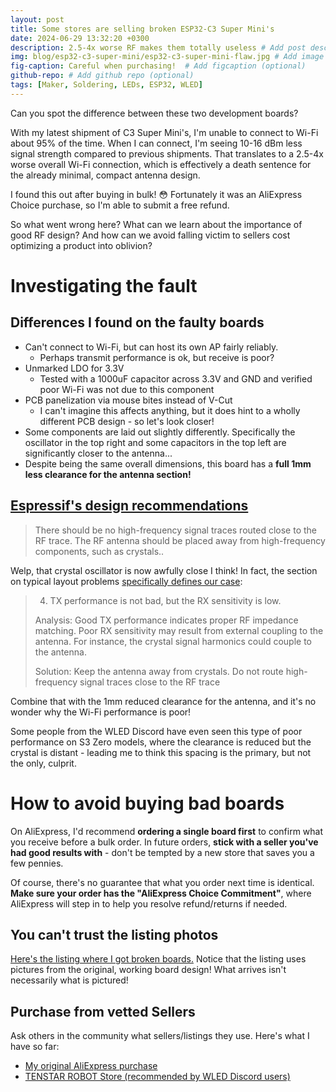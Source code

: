 ```yaml
---
layout: post
title: Some stores are selling broken ESP32-C3 Super Mini's
date: 2024-06-29 13:32:20 +0300
description: 2.5-4x worse RF makes them totally useless # Add post description (optional)
img: blog/esp32-c3-super-mini/esp32-c3-super-mini-flaw.jpg # Add image post (optional)
fig-caption: Careful when purchasing!  # Add figcaption (optional)
github-repo: # Add github repo (optional)
tags: [Maker, Soldering, LEDs, ESP32, WLED]
---
```


Can you spot the difference between these two development boards?

With my latest shipment of C3 Super Mini's, I'm unable to connect to Wi-Fi about 95% of the time. When I can connect, I'm seeing 10-16 dBm less signal strength compared to previous shipments. That translates to a 2.5-4x worse overall Wi-Fi connection, which is effectively a death sentence for the already minimal, compact antenna design.

I found this out after buying in bulk! 😳 Fortunately it was an AliExpress Choice purchase, so I'm able to submit a free refund.

So what went wrong here? What can we learn about the importance of good RF design? And how can we avoid falling victim to sellers cost optimizing a product into oblivion?

# Investigating the fault

## Differences I found on the faulty boards
* Can't connect to Wi-Fi, but can host its own AP fairly reliably.
  * Perhaps transmit performance is ok, but receive is poor?
* Unmarked LDO for 3.3V
  * Tested with a 1000uF capacitor across 3.3V and GND and verified poor Wi-Fi was not due to this component
* PCB panelization via mouse bites instead of V-Cut
  * I can't imagine this affects anything, but it does hint to a wholly different PCB design - so let's look closer!
* Some components are laid out slightly differently. Specifically the oscillator in the top right and some capacitors in the top left are significantly closer to the antenna...
* Despite being the same overall dimensions, this board has a **full 1mm less clearance for the antenna section!**

## [Espressif's design recommendations](https://docs.espressif.com/projects/esp-hardware-design-guidelines/en/latest/esp32/pcb-layout-design.html#rf)
> There should be no high-frequency signal traces routed close to the RF trace. The RF antenna should be placed away from high-frequency components, such as crystals..

Welp, that crystal oscillator is now awfully close I think! In fact, the section on typical layout problems [specifically defines our case](https://docs.espressif.com/projects/esp-hardware-design-guidelines/en/latest/esp32c3/pcb-layout-design.html#tx-performance-is-not-bad-but-the-rx-sensitivity-is-low):

>4. TX performance is not bad, but the RX sensitivity is low.
>
>Analysis: Good TX performance indicates proper RF impedance matching. Poor RX sensitivity may result from external coupling to the antenna. For instance, the crystal signal harmonics could couple to the antenna.
>
>Solution: Keep the antenna away from crystals. Do not route high-frequency signal traces close to the RF trace

Combine that with the 1mm reduced clearance for the antenna, and it's no wonder why the Wi-Fi performance is poor!

Some people from the WLED Discord have even seen this type of poor performance on S3 Zero models, where the clearance is reduced but the crystal is distant - leading me to think this spacing is the primary, but not the only, culprit.

# How to avoid buying bad boards
On AliExpress, I'd recommend **ordering a single board first** to confirm what you receive before a bulk order. In future orders, **stick with a seller you've had good results with** - don't be tempted by a new store that saves you a few pennies.

Of course, there's no guarantee that what you order next time is identical. **Make sure your order has the "AliExpress Choice Commitment"**, where AliExpress will step in to help you resolve refund/returns if needed.

## You can't trust the listing photos
[Here's the listing where I got broken boards.](https://www.aliexpress.us/item/3256806148201179.html) Notice that the listing uses pictures from the original, working board design! What arrives isn't necessarily what is pictured!

## Purchase from vetted Sellers
Ask others in the community what sellers/listings they use. Here's what I have so far:
* [My original AliExpress purchase](https://www.aliexpress.us/item/3256805910402296.html)
* [TENSTAR ROBOT Store (recommended by WLED Discord users)](https://www.aliexpress.us/item/3256805781327184.html)